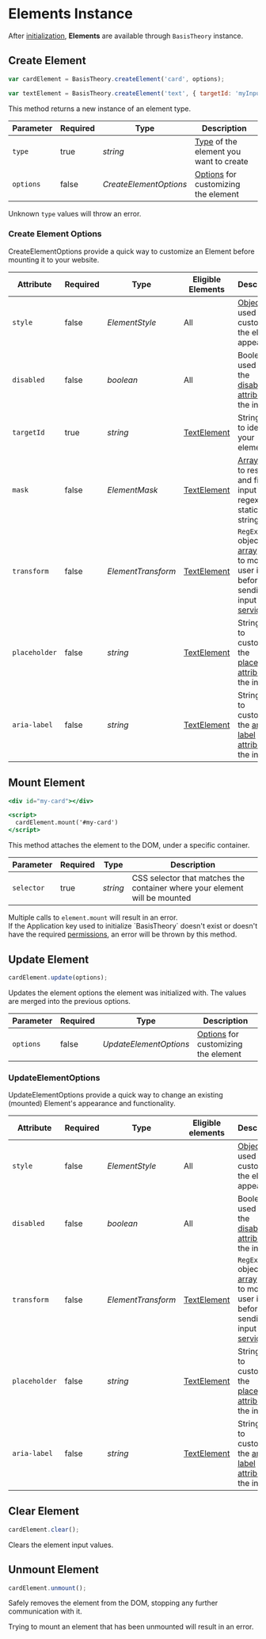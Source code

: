 # Elements Instance

After [initialization](#initialize), **Elements** are available through `BasisTheory` instance.

## Create Element

```jsx
var cardElement = BasisTheory.createElement('card', options);

var textElement = BasisTheory.createElement('text', { targetId: 'myInputId' });
```

This method returns a new instance of an element type.

Parameter | Required | Type                   | Description
--------- | -------- | ----------------       | -----------
`type`    | true     | *string*               | [Type](#element-types) of the element you want to create
`options` | false    | *CreateElementOptions* | [Options](#elements-instance-create-element-create-element-options) for customizing the element

<aside class="warning">
  <span>Unknown <code>type</code> values will throw an error.</span>
</aside>

### Create Element Options

CreateElementOptions provide a quick way to customize an Element before mounting it to your website.

Attribute     | Required | Type                 | Eligible Elements                          | Description
------------- | -------- | -------------------- | ------------------------------------------ | -----------
`style`       | false    | *ElementStyle*       | All                                        | [Object](#element-style) used to customize the element appearance
`disabled`    | false    | *boolean*            | All                                        | Boolean used to set the [disabled attribute](https://developer.mozilla.org/en-US/docs/Web/HTML/Attributes/disabled) of the input(s)
`targetId`    | true     | *string*             | [TextElement](#element-types-text-element) | String used to identify your element
`mask`        | false    | *ElementMask*        | [TextElement](#element-types-text-element) | [Array](#element-mask) used to restrict and fill user input using regex and static strings
`transform`   | false    | *ElementTransform*   | [TextElement](#element-types-text-element) | `RegExp` object or [array](#element-transform) used to modify user input before sending input to any [services](#elements-services)
`placeholder` | false    | *string*             | [TextElement](#element-types-text-element) | String used to customize the [placeholder attribute](https://developer.mozilla.org/docs/Web/HTML/Element/input#attr-placeholder) of the input
`aria-label`  | false    | *string*             | [TextElement](#element-types-text-element) | String used to customize the [aria-label attribute](https://developer.mozilla.org/docs/Web/Accessibility/ARIA/ARIA_Techniques/Using_the_aria-label_attribute) of the input

## Mount Element

```jsx
<div id="my-card"></div>

<script>
  cardElement.mount('#my-card')
</script>
```

This method attaches the element to the DOM, under a specific container.

Parameter  | Required | Type     | Description
---------- | -------- | -------- | -----------
`selector` | true     | *string* | CSS selector that matches the container where your element will be mounted

<aside class="warning">
  <span>Multiple calls to <code>element.mount</code> will result in an error.</span>
</aside>

<aside class="warning">
  <span>If the Application key used to initialize `BasisTheory` doesn't exist or doesn't have the required <a href="#permissions">permissions</a>, an error will be thrown by this method.</span>
</aside>

## Update Element

```jsx
cardElement.update(options);
```

Updates the element options the element was initialized with. The values are merged into the previous options.

Parameter | Required | Type                   | Description
--------- | -------- | ----------------       | -----------
`options` | false    | *UpdateElementOptions* | [Options](#elements-instance-update-element-updateelementoptions) for customizing the element


### UpdateElementOptions

UpdateElementOptions provide a quick way to change an existing (mounted) Element's appearance and functionality.

Attribute     | Required | Type                 | Eligible elements                           | Description
------------- | -------- | -------------------- | ------------------------------------------- | -----------
`style`       | false    | *ElementStyle*       | All                                         | [Object](#element-style) used to customize the element appearance
`disabled`    | false    | *boolean*            | All                                         | Boolean used to set the [disabled attribute](https://developer.mozilla.org/en-US/docs/Web/HTML/Attributes/disabled) of the input(s)
`transform`   | false    | *ElementTransform*   | [TextElement](#element-types-text-element)  | `RegExp` object or [array](#element-transform) used to modify user input before sending input to any [services](#elements-services)
`placeholder` | false    | *string*             | [TextElement](#element-types-text-element)  | String used to customize the [placeholder attribute](https://developer.mozilla.org/docs/Web/HTML/Element/input#attr-placeholder) of the input
`aria-label`  | false    | *string*             | [TextElement](#element-types-text-element)  | String used to customize the [aria-label attribute](https://developer.mozilla.org/docs/Web/Accessibility/ARIA/ARIA_Techniques/Using_the_aria-label_attribute) of the input

## Clear Element

```jsx
cardElement.clear();
```

Clears the element input values.

## Unmount Element

```jsx
cardElement.unmount();
```

Safely removes the element from the DOM, stopping any further communication with it.

<aside class="warning">
  <span>Trying to mount an element that has been unmounted will result in an error.</span>
</aside>
